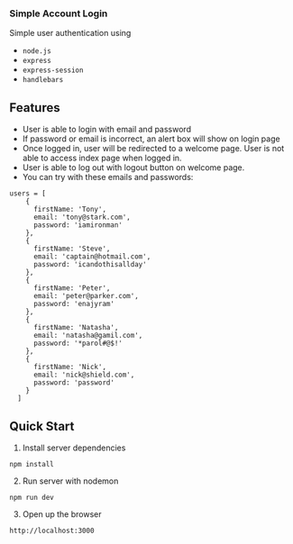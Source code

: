 ### Simple Account Login
Simple user authentication using
- `node.js`
- `express` 
- `express-session`
- `handlebars`

## Features
- User is able to login with email and password
- If password or email is incorrect, an alert box will show on login page
- Once logged in, user will be redirected to a welcome page. User is not able to access index page when logged in.
- User is able to log out with logout button on welcome page.
- You can try with these emails and passwords:
```
users = [
    {
      firstName: 'Tony',
      email: 'tony@stark.com',
      password: 'iamironman'
    },
    {
      firstName: 'Steve',
      email: 'captain@hotmail.com',
      password: 'icandothisallday'
    },
    {
      firstName: 'Peter',
      email: 'peter@parker.com',
      password: 'enajyram'
    },
    {
      firstName: 'Natasha',
      email: 'natasha@gamil.com',
      password: '*parol#@$!'
    },
    {
      firstName: 'Nick',
      email: 'nick@shield.com',
      password: 'password'
    }
  ]
```

## Quick Start
1. Install server dependencies
```
npm install
```
2. Run server with nodemon
```
npm run dev
```
3. Open up the browser
```
http://localhost:3000
```

